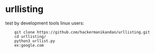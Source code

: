 # urllisting
test by development tools
linux users:

        git clone https://github.com/hackermanikandan/urllisting.git
        cd urllisting/
        python3 urllist.py
        ex:google.com
